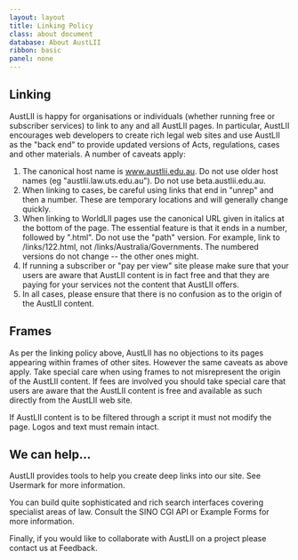 ```yaml
---
layout: layout
title: Linking Policy
class: about document
database: About AustLII
ribbon: basic
panel: none
---
```

## Linking

AustLII is happy for organisations or individuals (whether running free or subscriber services) to link to any and all AustLII pages. In particular, AustLII encourages web developers to create rich legal web sites and use AustLII as the "back end" to provide updated versions of Acts, regulations, cases and other materials. A number of caveats apply:

1. The canonical host name is www.austlii.edu.au. Do not use older host names (eg "austlii.law.uts.edu.au"). Do not use beta.austlii.edu.au.
2. When linking to cases, be careful using links that end in "unrep" and then a number. These are temporary locations and will generally change quickly.
3. When linking to WorldLII pages use the canonical URL given in italics at the bottom of the page. The essential feature is that it ends in a number, followed by ".html". Do not use the "path" version. For example, link to /links/122.html, not /links/Australia/Governments. The numbered versions do not change -- the other ones might.
4. If running a subscriber or "pay per view" site please make sure that your users are aware that AustLII content is in fact free and that they are paying for your services not the content that AustLII offers.
5. In all cases, please ensure that there is no confusion as to the origin of the AustLII content.

## Frames

As per the linking policy above, AustLII has no objections to its pages appearing within frames of other sites. However the same caveats as above apply. Take special care when using frames to not misrepresent the origin of the AustLII content. If fees are involved you should take special care that users are aware that the AustLII content is free and available as such directly from the AustLII web site.

If AustLII content is to be filtered through a script it must not modify the page. Logos and text must remain intact.

## We can help...

AustLII provides tools to help you create deep links into our site. See Usermark for more information.

You can build quite sophisticated and rich search interfaces covering specialist areas of law. Consult the SINO CGI API or Example Forms for more information.

Finally, if you would like to collaborate with AustLII on a project please contact us at Feedback.
